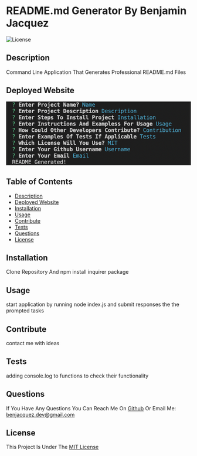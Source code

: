 # README.md Generator By Benjamin Jacquez
![License](https://img.shields.io/badge/License-MIT-blue)

## Description
Command Line Application That Generates Professional README.md Files
  
## Deployed Website
![Website Screenshot](img/readme-generator-ss.png)
  
## Table of Contents
- [Description](#description)
- [Deployed Website](#deployed-website)
- [Installation](#installation)
- [Usage](#usage)
- [Contribute](#contribute)
- [Tests](#tests)
- [Questions](#questions)
- [License](#license)
  
## Installation 
Clone Repository And npm install inquirer package

## Usage
start application by running node index.js and submit responses the the prompted tasks
  
## Contribute
contact me with ideas
  
## Tests
adding console.log to functions to check their functionality

## Questions
If You Have Any Questions You Can Reach Me On [Github](https://github.com/Ben-Jacquez) Or Email Me: benjacquez.dev@gmail.com

## License
This Project Is Under The [MIT License](https://opensource.org/license/mit/)

